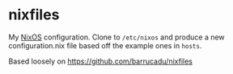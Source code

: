 # nixfiles

My [NixOS][] configuration. Clone to `/etc/nixos` and produce a new
configuration.nix file based off the example ones in `hosts`.

Based loosely on https://github.com/barrucadu/nixfiles

[NixOS]: https://nixos.org
